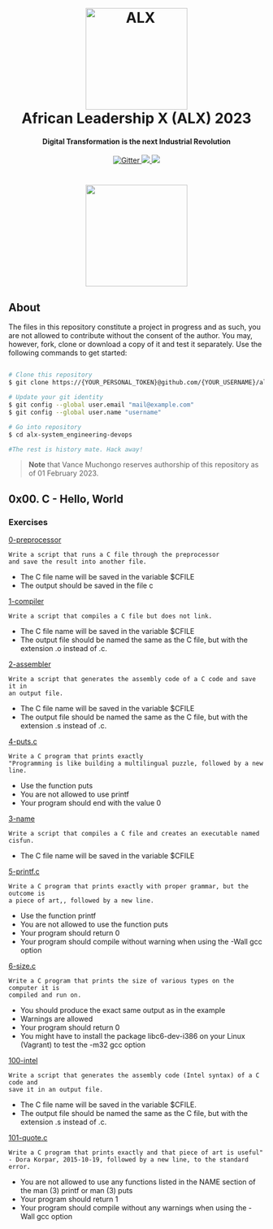 
<h1 align="center">
  <br>
  <a href="#"><img src="https://images.squarespace-cdn.com/content/v1/5f064fad5065bf4b98603cbe/1470eb72-6bc8-44da-944d-cd43a2c9d162/ALX+PNG.png" alt="ALX" width="200"></a>
  <br>
  African Leadership X (ALX) 2023
  <br>
</h1>

<h4 align="center">Digital Transformation is the next Industrial Revolution</h4>

<p align="center">
  <a href="#">
    <img src="https://forthebadge.com/images/badges/built-with-love.svg"
         alt="Gitter">
  </a>
  <a href="#">
      <img src="https://forthebadge.com/images/badges/powered-by-electricity.svg">
  </a>
  <a href="#">
    <img src="https://forthebadge.com/images/badges/no-ragrets.svg">
  </a>
</p>

<h1 align="center">
  <a href="#"><img src="https://media.tenor.com/whgQwNlVvNkAAAAi/xero-code.gif" width="200"></a>
</h1>


## About

The files in this repository constitute a project in progress and as such, you are not allowed to contribute without the consent of the author. You may, however, fork, clone or download a copy of it and test it separately. Use the following commands to get started:

```bash

# Clone this repository
$ git clone https://{YOUR_PERSONAL_TOKEN}@github.com/{YOUR_USERNAME}/alx-low_level_programming.git

# Update your git identity
$ git config --global user.email "mail@example.com"
$ git config --global user.name "username"

# Go into repository
$ cd alx-system_engineering-devops

#The rest is history mate. Hack away!
```

> **Note**
> that Vance Muchongo reserves authorship of this repository as of 01 February 2023.






## 0x00. C - Hello, World


### Exercises

[0-preprocessor](./0-preprocessor)
```
Write a script that runs a C file through the preprocessor
and save the result into another file.
```
* The C file name will be saved in the variable $CFILE
* The output should be saved in the file c

[1-compiler](./1-compiler)
```
Write a script that compiles a C file but does not link.
```
* The C file name will be saved in the variable $CFILE
* The output file should be named the same as the C file, but with the extension
  .o instead of .c.

[2-assembler](./2-assembler)
```
Write a script that generates the assembly code of a C code and save it in
an output file.
```
* The C file name will be saved in the variable $CFILE
* The output file should be named the same as the C file, but with the
  extension .s instead of .c.

[4-puts.c](./4-puts.c)
```
Write a C program that prints exactly
"Programming is like building a multilingual puzzle, followed by a new line.
```
* Use the function puts
* You are not allowed to use printf
* Your program should end with the value 0

[3-name](./3-name)
```
Write a script that compiles a C file and creates an executable named cisfun.
```
* The C file name will be saved in the variable $CFILE

[5-printf.c](./5-printf.c)
```
Write a C program that prints exactly with proper grammar, but the outcome is
a piece of art,, followed by a new line.
```
* Use the function printf
* You are not allowed to use the function puts
* Your program should return 0
* Your program should compile without warning when using the -Wall gcc option

[6-size.c](./6-size.c)
```
Write a C program that prints the size of various types on the computer it is
compiled and run on.
```
* You should produce the exact same output as in the example
* Warnings are allowed
* Your program should return 0
* You might have to install the package libc6-dev-i386 on your Linux (Vagrant)
  to test the -m32 gcc option

[100-intel](./100-intel)
```
Write a script that generates the assembly code (Intel syntax) of a C code and
save it in an output file.
```
* The C file name will be saved in the variable $CFILE.
* The output file should be named the same as the C file, but with the extension
  .s instead of .c.

[101-quote.c](./101-quote.c)
```
Write a C program that prints exactly and that piece of art is useful"
- Dora Korpar, 2015-10-19, followed by a new line, to the standard error.
```
* You are not allowed to use any functions listed in the NAME section of the man (3) printf or man (3) puts
* Your program should return 1
* Your program should compile without any warnings when using the -Wall gcc option
